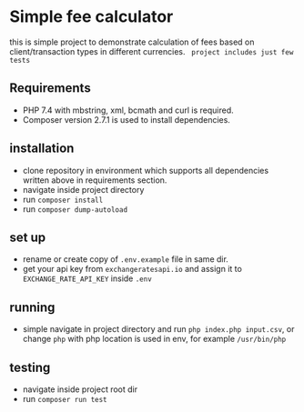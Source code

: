 
# Simple fee calculator

this is simple project to demonstrate calculation of fees based on client/transaction types in different currencies. ``` project includes just few tests```




## Requirements

- PHP 7.4 with mbstring, xml, bcmath and curl is required.
- Composer version 2.7.1 is used to install dependencies.

## installation

- clone repository in environment which supports all dependencies written above in requirements section.
- navigate inside project directory
- run ```composer install```
- run ```composer dump-autoload```

## set up

- rename or create copy of ```.env.example``` file in same dir.
- get your api key from ```exchangeratesapi.io```  and assign it to ```EXCHANGE_RATE_API_KEY``` inside ```.env```

## running

- simple navigate in project directory and run ```php index.php input.csv```, or change ```php``` with php location is used in env, for example ```/usr/bin/php```

## testing

- navigate inside project root dir
- run ```composer run test```